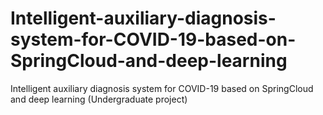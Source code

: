 # Intelligent-auxiliary-diagnosis-system-for-COVID-19-based-on-SpringCloud-and-deep-learning
Intelligent auxiliary diagnosis system for COVID-19 based on SpringCloud and deep learning (Undergraduate project)
